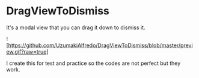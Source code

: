 # DragViewToDismiss
It's a modal view that you can drag it down to dismiss it.


![https://github.com/UzumakiAlfredo/DragViewToDismiss/blob/master/preview.gif?raw=true]


I create this for test and practice so the codes are not perfect but they work.


